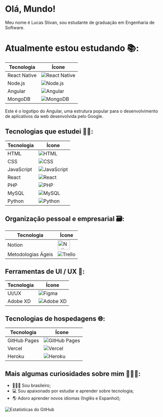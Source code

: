 # Olá, Mundo!

Meu nome é Lucas Stivan, sou estudante de graduação em Engenharia de Software.

# Atualmente estou estudando 📚:

| Tecnologia   | Ícone                                                                                                     |
| ------------ | --------------------------------------------------------------------------------------------------------- |
| React Native | ![React Native](https://raw.githubusercontent.com/devicons/devicon/master/icons/react/react-original.svg) |
| Node.js      | ![Node.js](https://raw.githubusercontent.com/devicons/devicon/master/icons/nodejs/nodejs-plain.svg)       |
| Angular       | ![Angular](https://raw.githubusercontent.com/devicons/devicon/master/icons/angularjs/angularjs-plain.svg)   |
| MongoDB      | ![MongoDB](https://raw.githubusercontent.com/devicons/devicon/master/icons/mongodb/mongodb-plain.svg)     |

Este é o logotipo do Angular, uma estrutura popular para o desenvolvimento de aplicativos da web desenvolvida pelo Google.

## Tecnologias que estudei 👩‍💻:

| Tecnologia | Ícone                                                                                                          |
| ---------- | -------------------------------------------------------------------------------------------------------------- |
| HTML       | ![HTML](https://raw.githubusercontent.com/devicons/devicon/master/icons/html5/html5-original.svg)              |
| CSS        | ![CSS](https://raw.githubusercontent.com/devicons/devicon/master/icons/css3/css3-original.svg)                 |
| JavaScript | ![JavaScript](https://raw.githubusercontent.com/devicons/devicon/master/icons/javascript/javascript-plain.svg) |
| React      | ![React](https://raw.githubusercontent.com/devicons/devicon/master/icons/react/react-original.svg)             |
| PHP        | ![PHP](https://raw.githubusercontent.com/devicons/devicon/master/icons/php/php-plain.svg)                      |
| MySQL      | ![MySQL](https://raw.githubusercontent.com/devicons/devicon/master/icons/mysql/mysql-plain.svg)                |
| Python     | ![Python](https://raw.githubusercontent.com/devicons/devicon/master/icons/python/python-plain.svg)             |

## Organização pessoal e empresarial 🗃️:

| Tecnologia         | Ícone                                                                                                   |
| ------------------ | ------------------------------------------------------------------------------------------------------- |
| Notion             | <img alt="Notion" src="https://cdn.worldvectorlogo.com/logos/notion-logo-1.svg" height="30" width="40"> |
| Metodologias Ágeis | ![Trello](https://raw.githubusercontent.com/devicons/devicon/master/icons/trello/trello-plain.svg)      |

## Ferramentas de UI / UX 🎨:

| Tecnologia | Ícone                                                                                              |
| ---------- | -------------------------------------------------------------------------------------------------- |
| UI/UX      | ![Figma](https://raw.githubusercontent.com/devicons/devicon/master/icons/figma/figma-original.svg) |
| Adobe XD   | ![Adobe XD](https://raw.githubusercontent.com/devicons/devicon/master/icons/xd/xd-plain.svg)       |

## Tecnologias de hospedagens 🌐:

| Tecnologia   | Ícone                                                                                                 |
| ------------ | ----------------------------------------------------------------------------------------------------- |
| GitHub Pages | ![GitHub Pages](https://raw.githubusercontent.com/simple-icons/simple-icons/develop/icons/github.svg) |
| Vercel       | ![Vercel](https://raw.githubusercontent.com/simple-icons/simple-icons/develop/icons/vercel.svg)       |
| Heroku       | ![Heroku](https://raw.githubusercontent.com/devicons/devicon/master/icons/heroku/heroku-plain.svg)    |

## Mais algumas curiosidades sobre mim 🙋🏻‍♂️:

- 🙋🏻‍♂️ Sou brasileiro;
- 💻 Sou apaixonado por estudar e aprender sobre tecnologia;
- 🌎 Adoro aprender novos idiomas (Inglês e Espanhol);

![Estatísticas do GitHub](https://github-readme-stats.vercel.app/api?username=lucas3k&show_icons=true&theme=dracula&count_private=true)
